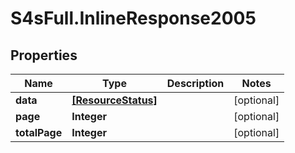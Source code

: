 # S4sFull.InlineResponse2005

## Properties
Name | Type | Description | Notes
------------ | ------------- | ------------- | -------------
**data** | [**[ResourceStatus]**](ResourceStatus.md) |  | [optional] 
**page** | **Integer** |  | [optional] 
**totalPage** | **Integer** |  | [optional] 


